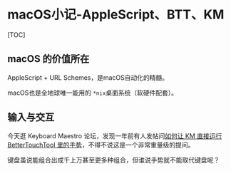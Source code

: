 # macOS小记-AppleScript、BTT、KM

[TOC]

## macOS 的价值所在

AppleScript + URL Schemes，是macOS自动化的精髓。

macOS也是全地球唯一能用的 `*nix`桌面系统（软硬件配套）。

## 输入与交互

今天逛 Keyboard Maestro 论坛，发现一年前有人发帖问[如何让 KM 直接运行 BetterTouchTool 里的手势](https://forum.keyboardmaestro.com/t/is-it-possible-to-create-a-kbm-macro-which-triggers-a-btt-gesture/8969/8)，不得不说这是一个非常重量级的提问。

键盘虽说能组合出成千上万甚至更多种组合，但谁说手势就不能取代键盘呢？



